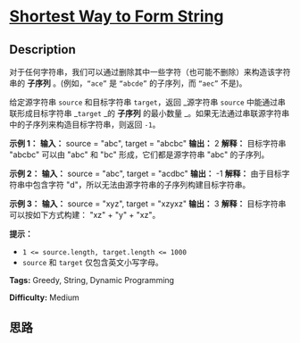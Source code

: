 # [Shortest Way to Form String][title]

## Description

对于任何字符串，我们可以通过删除其中一些字符（也可能不删除）来构造该字符串的 **子序列** 。(例如，`“ace”` 是 `“abcde”` 的子序列，而
`“aec”` 不是)。

给定源字符串 `source` 和目标字符串 `target`，返回 _源字符串  `source` 中能通过串联形成目标字符串 _`target`  _的
**子序列** 的最小数量 _。如果无法通过串联源字符串中的子序列来构造目标字符串，则返回 `-1`。



**示例 1：**
            **输入：** source = "abc", target = "abcbc"    **输出：** 2    **解释：** 目标字符串 "abcbc" 可以由 "abc" 和 "bc" 形成，它们都是源字符串 "abc" 的子序列。    

**示例 2：**
            **输入：** source = "abc", target = "acdbc"    **输出：** -1    **解释：** 由于目标字符串中包含字符 "d"，所以无法由源字符串的子序列构建目标字符串。    

**示例 3：**
            **输入：** source = "xyz", target = "xzyxz"    **输出：** 3    **解释：** 目标字符串可以按如下方式构建： "xz" + "y" + "xz"。    



**提示：**

  * `1 <= source.length, target.length <= 1000`
  * `source` 和 `target` 仅包含英文小写字母。


**Tags:** Greedy, String, Dynamic Programming

**Difficulty:** Medium

## 思路

[title]: https://leetcode-cn.com/problems/shortest-way-to-form-string
